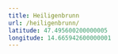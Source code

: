 ```yaml
---
title: Heiligenbrunn
url: /heiligenbrunn/
latitude: 47.495600200000005
longitude: 14.665942600000001
---
```

